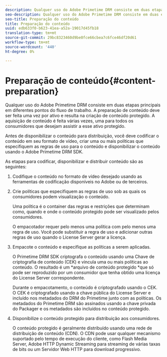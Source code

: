 ```yaml
---
description: Qualquer uso do Adobe Primetime DRM consiste em duas etapas principais em diferentes pontos do fluxo de trabalho. A preparação de conteúdo deve ser feita uma vez por ativo e resulta na criação de conteúdo protegido. A aquisição de conteúdo é feita várias vezes, uma para todos os consumidores que desejam assistir a esse ativo protegido.
seo-description: Qualquer uso do Adobe Primetime DRM consiste em duas etapas principais em diferentes pontos do fluxo de trabalho. A preparação de conteúdo deve ser feita uma vez por ativo e resulta na criação de conteúdo protegido. A aquisição de conteúdo é feita várias vezes, uma para todos os consumidores que desejam assistir a esse ativo protegido.
seo-title: Preparação do conteúdo
title: Preparação do conteúdo
uuid: edb633f0-b623-41ea-a52a-19017d45fb18
translation-type: tm+mt
source-git-commit: 29bc8323460d9be0fce66cbea7c6fce46df20d61
workflow-type: tm+mt
source-wordcount: '440'
ht-degree: 0%

---
```



# Preparação de conteúdo{#content-preparation}

Qualquer uso do Adobe Primetime DRM consiste em duas etapas principais em diferentes pontos do fluxo de trabalho. A preparação de conteúdo deve ser feita uma vez por ativo e resulta na criação de conteúdo protegido. A aquisição de conteúdo é feita várias vezes, uma para todos os consumidores que desejam assistir a esse ativo protegido.

Antes de disponibilizar o conteúdo para distribuição, você deve codificar o conteúdo em seu formato de vídeo, criar uma ou mais políticas que especifiquem as regras de uso para o conteúdo e disponibilizar o conteúdo usando o Adobe Primetime DRM SDK.

As etapas para codificar, disponibilizar e distribuir conteúdo são as seguintes:

1. Codifique o conteúdo no formato de vídeo desejado usando as ferramentas de codificação disponíveis no Adobe ou de terceiros.
1. Crie políticas que especifiquem as regras de uso sob as quais os consumidores podem visualização o conteúdo.

   Uma política é o container das regras e restrições que determinam como, quando e onde o conteúdo protegido pode ser visualizado pelos consumidores.

   O empacotador requer pelo menos uma política com pelo menos uma regra de uso. Você pode substituir a regra de uso e adicionar outras regras de uso quando o License Server gerar a licença.

1. Empacote o conteúdo e especifique as políticas a serem aplicadas.

   O Primetime DRM SDK criptografa o conteúdo usando uma Chave de criptografia de conteúdo (CEK) e vincula uma ou mais políticas ao conteúdo. O resultado é um *arquivo de conteúdo protegido *que só pode ser reproduzido por um consumidor que tenha obtido uma licença do License Server correspondente.

   Durante o empacotamento, o conteúdo é criptografado usando o CEK. O CEK é criptografado usando a chave pública do License Server e incluído nos metadados do DRM do Primetime junto com as políticas. Os metadados do Primetime DRM são assinados usando a chave privada do Packager e os metadados são incluídos no conteúdo protegido.

1. Disponibilize o conteúdo protegido para distribuição aos consumidores.

   O conteúdo protegido é geralmente distribuído usando uma rede de distribuição de conteúdo (CDN). O CDN pode usar qualquer mecanismo suportado pelo tempo de execução do cliente, como Flash Media Server, Adobe HTTP Dynamic Streaming para streaming de várias taxas de bits ou um Servidor Web HTTP para download progressivo.

